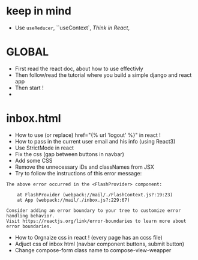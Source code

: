 # keep in mind
-   Use `useReducer`, ``useContext`, *Think in React*, 


# GLOBAL
-   First read the react doc, about how to use effectivly
-   Then follow/read the tutorial where you build a simple django and react app 
-   Then start !
-   

# inbox.html
-   How to use (or replace) href="{% url 'logout' %}" in react !
-   How to pass in the current user email and his info (using React3)
-   Use StrictMode in react
-   Fix the css (gap between buttons in navbar)
-   Add some CSS
-   Remove the unnecessary iDs and classNames from JSX
-   Try to follow the instructions of this error message:
```
The above error occurred in the <FlashProvider> component:

    at FlashProvider (webpack://mail/./FlashContext.js?:19:23)
    at App (webpack://mail/./inbox.js?:229:67)

Consider adding an error boundary to your tree to customize error handling behavior.
Visit https://reactjs.org/link/error-boundaries to learn more about error boundaries.
```
-   How to Orgnaize css in react ! (every page has an ccss file)
-   Adjuct css of inbox html (navbar component buttons, submit button) 
-   Change compose-form class name to compose-view-weapper 